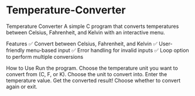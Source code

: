 # Temperature-Converter

Temperature Converter
A simple C program that converts temperatures between Celsius, Fahrenheit, and Kelvin with an interactive menu.

Features
✅ Convert between Celsius, Fahrenheit, and Kelvin
✅ User-friendly menu-based input
✅ Error handling for invalid inputs
✅ Loop option to perform multiple conversions

How to Use
Run the program.
Choose the temperature unit you want to convert from (C, F, or K).
Choose the unit to convert into.
Enter the temperature value.
Get the converted result!
Choose whether to convert again or exit.
